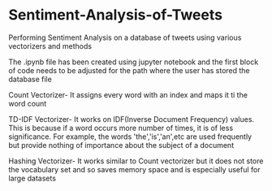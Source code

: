 # Sentiment-Analysis-of-Tweets
Performing Sentiment Analysis on a database of tweets using various vectorizers and methods

The .ipynb file has been created using jupyter notebook and the first block of code needs to be adjusted for the path where the user has stored the database file

Count Vectorizer- It assigns every word with an index and maps it ti the word count

TD-IDF Vectorizer- It works on IDF(Inverse Document Frequency) values. This is because if a word occurs more number of times, it is of less significance. For example, the words 'the','is','an',etc are used frequently but provide nothing of importance about the subject of a document

Hashing Vectorizer- It works similar to Count vectorizer but it does not store the vocabulary set and so saves memory space and is especially useful for large datasets
